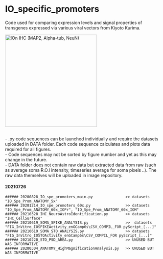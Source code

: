 # IO_specific_promoters
 Code used for comparing expression levels and signal properties of transgenes expressed via various viral vectors from Kiyoto Kurima.

<img src="https://user-images.githubusercontent.com/46438160/126939760-7795f9b8-161c-474d-a118-ddb932a70ef6.png" alt="IOn IHC (MAP2, Alpha-tub, NeuN)" width="300" height="300">

 
  <br> - .py code sequences can be launched individually and require the datasets uploaded in DATA folder. Each code sequence calculates and plots data required for all figures. 
 <br> - Code sequences may not be sorted by figure number and yet as this may change in the future.
 <br> - DATA folder does not contain raw data but extracted data from raw (such as average soma R.O.I intensity, timeseries average for soma pixels ..). The raw data themselves will be uploaded in image repository.
 

#### 20210726
    ###### 20200828_IO_spe_promoters_main.py               >> datasets "IO_Spe_Prom_ANATOMY_5x" 
    ###### 20201214_IO_spe_promoters_60x.py                >> datasets "IO_Spe_Prom_ANATOMY_60x_IOPr", "IO_Spe_Prom_ANATOMY_60x_IOM" 
    ###### 20210328_IHC_NeuroAstroIdentification.py        >> datasets "IHC_CellSurface"
    ###### 20210619_SOMA_SPIKE_ANALYSIS.py                 >>  datasets "FIG_InVitro_IOSPIKEActivity_enGCamp6s\CSV_COMPIL_FOR pyScript_[...]" 
    ###### 20210619_SOMA_STO_ANALYSIS.py                   >> datasets "FIG_InVitro_IOSTOActivity_enGCamp6s\CSV_COMPIL_FOR pyScript_[...]" 
    ###### 20210220_STO_PSD_AREA.py                        >> UNUSED BUT WAS INFORMATIVE
    ###### 20200304_ANATOMY_HighMagnificationAnalysis.py   >> UNUSED BUT WAS INFORMATIVE
